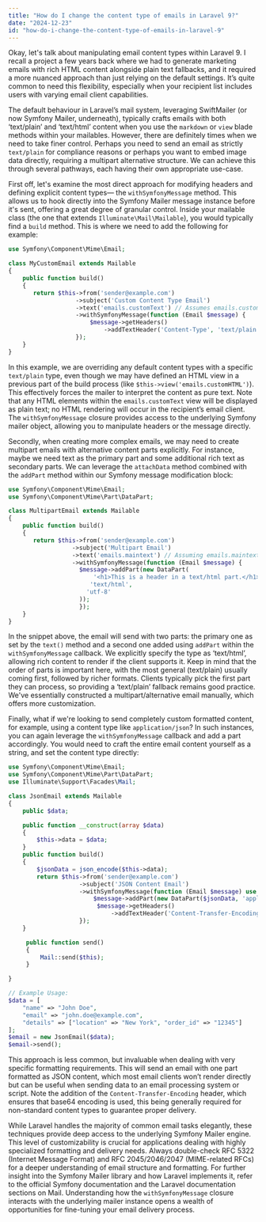 ```yaml
---
title: "How do I change the content type of emails in Laravel 9?"
date: "2024-12-23"
id: "how-do-i-change-the-content-type-of-emails-in-laravel-9"
---
```


Okay, let's talk about manipulating email content types within Laravel 9. I recall a project a few years back where we had to generate marketing emails with rich HTML content alongside plain text fallbacks, and it required a more nuanced approach than just relying on the default settings. It’s quite common to need this flexibility, especially when your recipient list includes users with varying email client capabilities.

The default behaviour in Laravel’s mail system, leveraging SwiftMailer (or now Symfony Mailer, underneath), typically crafts emails with both ‘text/plain’ and ‘text/html’ content when you use the `markdown` or `view` blade methods within your mailables. However, there are definitely times when we need to take finer control. Perhaps you need to send an email as strictly `text/plain` for compliance reasons or perhaps you want to embed image data directly, requiring a multipart alternative structure. We can achieve this through several pathways, each having their own appropriate use-case.

First off, let's examine the most direct approach for modifying headers and defining explicit content types— the `withSymfonyMessage` method. This allows us to hook directly into the Symfony Mailer message instance before it's sent, offering a great degree of granular control. Inside your mailable class (the one that extends `Illuminate\Mail\Mailable`), you would typically find a `build` method. This is where we need to add the following for example:

```php
use Symfony\Component\Mime\Email;

class MyCustomEmail extends Mailable
{
    public function build()
    {
       return $this->from('sender@example.com')
                   ->subject('Custom Content Type Email')
                   ->text('emails.customText') // Assumes emails.customText has plain text view
                   ->withSymfonyMessage(function (Email $message) {
                       $message->getHeaders()
                           ->addTextHeader('Content-Type', 'text/plain');
                   });
    }
}
```

In this example, we are overriding any default content types with a specific `text/plain` type, even though we may have defined an HTML view in a previous part of the build process (like `$this->view('emails.customHTML')`). This effectively forces the mailer to interpret the content as pure text. Note that any HTML elements within the `emails.customText` view will be displayed as plain text; no HTML rendering will occur in the recipient’s email client. The `withSymfonyMessage` closure provides access to the underlying Symfony mailer object, allowing you to manipulate headers or the message directly.

Secondly, when creating more complex emails, we may need to create multipart emails with alternative content parts explicitly. For instance, maybe we need text as the primary part and some additional rich text as secondary parts. We can leverage the `attachData` method combined with the `addPart` method within our Symfony message modification block:

```php
use Symfony\Component\Mime\Email;
use Symfony\Component\Mime\Part\DataPart;

class MultipartEmail extends Mailable
{
    public function build()
    {
       return $this->from('sender@example.com')
                  ->subject('Multipart Email')
                  ->text('emails.maintext') // Assuming emails.maintext is plain text
                  ->withSymfonyMessage(function (Email $message) {
                    $message->addPart(new DataPart(
                        '<h1>This is a header in a text/html part.</h1><p>Here is some content</p>',
                       'text/html',
                      'utf-8'
                    ));
                    });
    }
}
```

In the snippet above, the email will send with two parts: the primary one as set by the `text()` method and a second one added using `addPart` within the `withSymfonyMessage` callback. We explicitly specify the type as ‘text/html’, allowing rich content to render if the client supports it. Keep in mind that the order of parts is important here, with the most general (text/plain) usually coming first, followed by richer formats. Clients typically pick the first part they can process, so providing a ‘text/plain’ fallback remains good practice. We've essentially constructed a multipart/alternative email manually, which offers more customization.

Finally, what if we're looking to send completely custom formatted content, for example, using a content type like `application/json`? In such instances, you can again leverage the `withSymfonyMessage` callback and add a part accordingly. You would need to craft the entire email content yourself as a string, and set the content type directly:

```php
use Symfony\Component\Mime\Email;
use Symfony\Component\Mime\Part\DataPart;
use Illuminate\Support\Facades\Mail;

class JsonEmail extends Mailable
{
    public $data;

    public function __construct(array $data)
    {
        $this->data = $data;
    }
    public function build()
    {
        $jsonData = json_encode($this->data);
        return $this->from('sender@example.com')
                    ->subject('JSON Content Email')
                    ->withSymfonyMessage(function (Email $message) use ($jsonData) {
                        $message->addPart(new DataPart($jsonData, 'application/json', 'utf-8'));
                         $message->getHeaders()
                             ->addTextHeader('Content-Transfer-Encoding', 'base64'); // Ensure proper encoding
                    });
    }

     public function send()
     {
         Mail::send($this);
     }

}

// Example Usage:
$data = [
    "name" => "John Doe",
    "email" => "john.doe@example.com",
    "details" => ["location" => "New York", "order_id" => "12345"]
];
$email = new JsonEmail($data);
$email->send();
```

This approach is less common, but invaluable when dealing with very specific formatting requirements. This will send an email with one part formatted as JSON content, which most email clients won’t render directly but can be useful when sending data to an email processing system or script. Note the addition of the `Content-Transfer-Encoding` header, which ensures that base64 encoding is used, this being generally required for non-standard content types to guarantee proper delivery.

While Laravel handles the majority of common email tasks elegantly, these techniques provide deep access to the underlying Symfony Mailer engine. This level of customizability is crucial for applications dealing with highly specialized formatting and delivery needs. Always double-check RFC 5322 (Internet Message Format) and RFC 2045/2046/2047 (MIME-related RFCs) for a deeper understanding of email structure and formatting. For further insight into the Symfony Mailer library and how Laravel implements it, refer to the official Symfony documentation and the Laravel documentation sections on Mail. Understanding how the `withSymfonyMessage` closure interacts with the underlying mailer instance opens a wealth of opportunities for fine-tuning your email delivery process.
